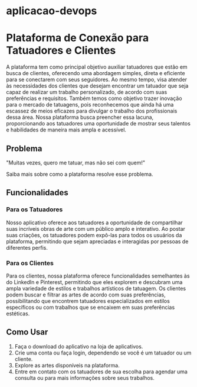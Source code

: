 # aplicacao-devops

# Plataforma de Conexão para Tatuadores e Clientes

A plataforma tem como principal objetivo auxiliar tatuadores que estão em busca de clientes, oferecendo uma abordagem simples, direta e eficiente para se conectarem com seus seguidores. Ao mesmo tempo, visa atender às necessidades dos clientes que desejam encontrar um tatuador que seja capaz de realizar um trabalho personalizado, de acordo com suas preferências e requisitos. Também temos como objetivo trazer inovação para o mercado de tatuagens, pois reconhecemos que ainda há uma escassez de meios eficazes para divulgar o trabalho dos profissionais dessa área. Nossa plataforma busca preencher essa lacuna, proporcionando aos tatuadores uma oportunidade de mostrar seus talentos e habilidades de maneira mais ampla e acessível.

## Problema

"Muitas vezes, quero me tatuar, mas não sei com quem!"

Saiba mais sobre como a plataforma resolve esse problema.

## Funcionalidades

### Para os Tatuadores

Nosso aplicativo oferece aos tatuadores a oportunidade de compartilhar suas incríveis obras de arte com um público amplo e interativo. Ao postar suas criações, os tatuadores podem expô-las para todos os usuários da plataforma, permitindo que sejam apreciadas e interagidas por pessoas de diferentes perfis.

### Para os Clientes

Para os clientes, nossa plataforma oferece funcionalidades semelhantes às do LinkedIn e Pinterest, permitindo que eles explorem e descubram uma ampla variedade de estilos e trabalhos artísticos de tatuagem. Os clientes podem buscar e filtrar as artes de acordo com suas preferências, possibilitando que encontrem tatuadores especializados em estilos específicos ou com trabalhos que se encaixem em suas preferências estéticas.

## Como Usar

1. Faça o download do aplicativo na loja de aplicativos.
2. Crie uma conta ou faça login, dependendo se você é um tatuador ou um cliente.
3. Explore as artes disponíveis na plataforma.
4. Entre em contato com os tatuadores de sua escolha para agendar uma consulta ou para mais informações sobre seus trabalhos.

